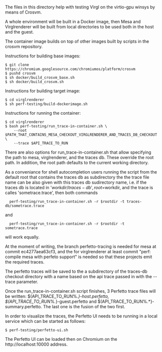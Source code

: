 The files in this directory help with testing Virgl on the virtio-gpu winsys 
by means of Crosvm.

A whole environment will be built in a Docker image, then Mesa and Virglrenderer 
will be built from local directories to be used both in the host and the guest.

The container image builds on top of other images built by scripts in the crosvm repository.

Instructions for building base images:

```console
$ git clone https://chromium.googlesource.com/chromiumos/platform/crosvm
$ pushd crosvm
$ sh docker/build_crosvm_base.sh
$ sh docker/build_crosvm.sh
```

Instructions for building target image:

```console
$ cd virglrenderer
$ sh perf-testing/build-dockerimage.sh
```

Instructions for running the container:

```console
$ cd virglrenderer
$ bash perf-testing/run_trace-in-container.sh \
    --root $PATH_THAT_CONTAINS_MESA_CHECKOUT_VIRGLRENDERER_AND_TRACES_DB_CHECKOUT \
    --trace $API_TRACE_TO_RUN
```

There are also options for run_trace-in-container.sh that allow specifying the 
path to mesa, virglrenderer, and the traces db. These override the root path. 
In addition, the root path defaults to the current working directory. 

As a conveniance for shell autocompletion users running the script from the default 
root that contains the traces db as subdirectory the the trace file name can be 
also given with this traces db sudirectory name, i.e. if the traces db is located 
in '$workdir/traces-db', root=$workdir,  and the trace is calles 'sometrace.trace', 
then both commands 
```
  perf-testing/run_trace-in-container.sh -r $rootdir -t traces-db/sometrace.trace
```
and 
```
  perf-testing/run_trace-in-container.sh -r $rootdir -t sometrace.trace
```
will work equally. 

At the moment of writing, the branch perfetto-tracing is needed for mesa at
commit ec4277aea63cf3, and the for virglrenderer at least commit
"perf: compile mesa with perfeto support" is needed so that these projects
emit the required traces.

The perfetto traces will be saved to the a subdirectory of the traces-db checkout 
directory with a name based on the api trace passed in with the --trace parameter. 

Once the run_trace-in-container.sh script finishes, 3 Perfetto trace files will be written: 
$(API_TRACE_TO_RUN%.*}-host.perfetto, $(API_TRACE_TO_RUN%.*}-guest.perfetto 
and $(API_TRACE_TO_RUN%.*}-summary.perfetto. The last one is the fusion of the two first.

In order to visualize the traces, the Perfetto UI needs to be running in a local 
service which can be started as follows:

```console
$ perf-testing/perfetto-ui.sh
```

The Perfetto UI can be loaded then on Chromium on the http://localhost:10000 address.
